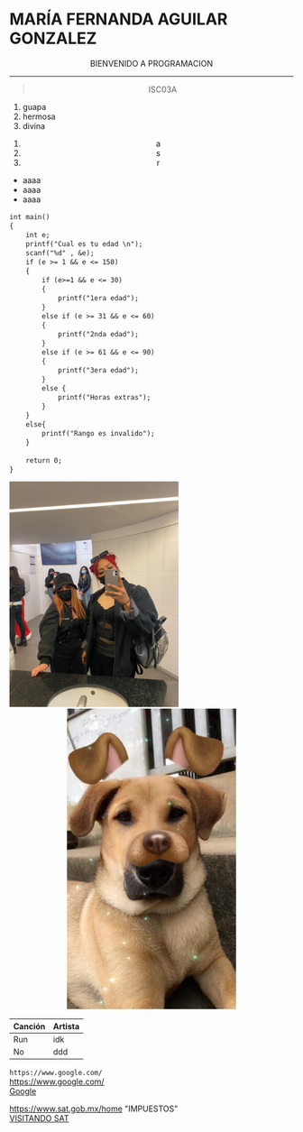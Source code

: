 # **MARÍA FERNANDA AGUILAR GONZALEZ**  
<center>
BIENVENIDO A PROGRAMACION  
</center>  

___
<center>  

>ISC03A 
</center>  



1. guapa    
2. hermosa
3. divina

<center> 
<ol> 
<li>a</li>
<li>s</li>
<li>r</li>
</center>

* aaaa
* aaaa
* aaaa

```
int main()
{
    int e;
    printf("Cual es tu edad \n");
    scanf("%d" , &e);
    if (e >= 1 && e <= 150)
    {
        if (e>=1 && e <= 30)
        {
            printf("1era edad");
        }
        else if (e >= 31 && e <= 60)
        {
            printf("2nda edad");
        }
        else if (e >= 61 && e <= 90)
        {
            printf("3era edad");
        }
        else {
            printf("Horas extras");
        }
    }
    else{
        printf("Rango es invalido");
    }
   
    return 0;
}

```  
<img alt="Yop" src=Imagenes\9d38f810-03b7-41c7-b964-87a91054eb29.jfif width= '300'>
</div> 

<div align="center">
<img alt="Yop" src="Imagenes\1acb369e-5a58-4c12-9b1f-194b6cdfe38b.jfif" width= '300'>
</div>  


| Canción | Artista |
| ------- | ------- |
| Run     | idk     |
|No       |  ddd    |


`https://www.google.com/`  
 https://www.google.com/  
 [Google](https://www.google.com/)

 <https://www.sat.gob.mx/home> "IMPUESTOS"  
<a href="https://www.sat.gob.mx/home"> VISITANDO SAT </a>


